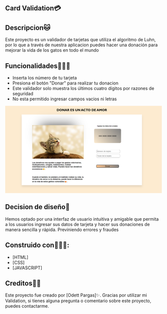 ## Card Validation💳

## Descripcion🐱

Este proyecto es un validador de tarjetas que utiliza el algoritmo de Luhn, por lo que a través de nuestra aplicacion puedes hacer una donación para mejorar la vida de los gatos en todo el mundo

## Funcionalidades💁🏼‍♀️

+ Inserta los número de tu tarjeta
+ Presiona el botón "Donar" para realizar tu donacion
+ Este validador solo muestra los últimos cuatro dígitos por razones de seguridad
+ No esta permitido ingresar campos vacios ni letras
<img src="img/card-validation.png">

## Decision de diseño📝

Hemos optado por una interfaz de usuario intuitiva y amigable que permita a los usuarios ingresar sus datos de tarjeta y hacer sus donaciones de manera sencilla y rápida. Previniendo errores y fraudes

## Construido con👩🏼‍💻:

+ [HTML]
+ [CSS]
+ [JAVASCRIPT]

## Creditos💅🏼

Este proyecto fue creado por [Odett Pargas]✨.
Gracias por utilizar mi Validation, si tienes alguna pregunta o comentario sobre este proyecto, puedes contactarme.
